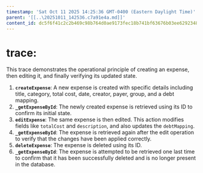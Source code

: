 ```yaml
---
timestamp: 'Sat Oct 11 2025 14:25:36 GMT-0400 (Eastern Daylight Time)'
parent: '[[..\20251011_142536.c7a91e4a.md]]'
content_id: dc5f6f41c2c2b469c98b764d0ae9173fec18b741bf63676b03ee629234876cd7
---
```


# trace:

This trace demonstrates the operational principle of creating an expense, then editing it, and finally verifying its updated state.

1. **`createExpense`**: A new expense is created with specific details including title, category, total cost, date, creator, payer, group, and a debt mapping.
2. **`_getExpenseById`**: The newly created expense is retrieved using its ID to confirm its initial state.
3. **`editExpense`**: The same expense is then edited. This action modifies fields like `totalCost` and `description`, and also updates the `debtMapping`.
4. **`_getExpenseById`**: The expense is retrieved again after the edit operation to verify that the changes have been applied correctly.
5. **`deleteExpense`**: The expense is deleted using its ID.
6. **`_getExpenseById`**: The expense is attempted to be retrieved one last time to confirm that it has been successfully deleted and is no longer present in the database.

